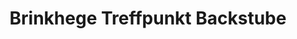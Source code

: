 ---
title: "Brinkhege Treffpunkt Backstube"
url: /bissendorf/brinkhege-treffpunkt-backstube/
shop: Bäckerei
---